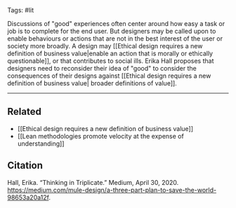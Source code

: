 Tags: #lit

Discussions of "good" experiences often center around how easy a task or job is to complete for the end user. But designers may be called upon to enable behaviours or actions that are not in the best interest of the user or society more broadly. A design may [[Ethical design requires a new definition of business value|enable an action that is morally or ethically questionable]], or that contributes to social ills. Erika Hall proposes that designers need to reconsider their idea of "good" to consider the consequences of their designs against [[Ethical design requires a new definition of business value| broader definitions of value]]. 

---
## Related
- [[Ethical design requires a new definition of business value]]
- [[Lean methodologies promote velocity at the expense of understanding]]

## Citation 
Hall, Erika. “Thinking in Triplicate.” Medium, April 30, 2020. https://medium.com/mule-design/a-three-part-plan-to-save-the-world-98653a20a12f.